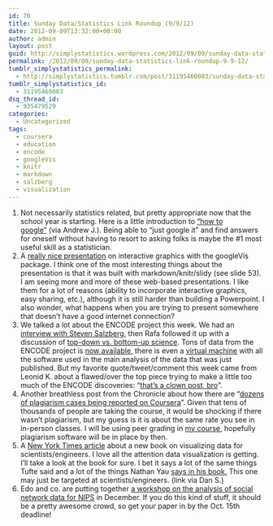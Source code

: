 ```yaml
---
id: 70
title: Sunday Data/Statistics Link Roundup (9/9/12)
date: 2012-09-09T13:32:00+00:00
author: admin
layout: post
guid: http://simplystatistics.wordpress.com/2012/09/09/sunday-data-statistics-link-roundup-9-9-12
permalink: /2012/09/09/sunday-data-statistics-link-roundup-9-9-12/
tumblr_simplystatistics_permalink:
  - http://simplystatistics.tumblr.com/post/31195460083/sunday-data-statistics-link-roundup-9-9-12
tumblr_simplystatistics_id:
  - 31195460083
dsq_thread_id:
  - 935479529
categories:
  - Uncategorized
tags:
  - coursera
  - education
  - encode
  - googleVis
  - knitr
  - markdown
  - salzberg
  - visualization
---
```

  1. Not necessarily statistics related, but pretty appropriate now that the school year is starting. Here is a little introduction to <a href="http://i.imgur.com/ikDIW.gif" target="_blank">&#8220;how to google&#8221;</a> (via Andrew J.). Being able to &#8220;just google it&#8221; and find answers for oneself without having to resort to asking folks is maybe the #1 most useful skill as a statistician. 
  2. A <a href="http://dl.dropbox.com/u/7586336/RSS2012/googleVis_at_RSS_2012.html#(1)" target="_blank">really nice presentation</a> on interactive graphics with the googleVis package. I think one of the most interesting things about the presentation is that it was built with markdown/knitr/slidy (see slide 53). I am seeing more and more of these web-based presentations. I like them for a lot of reasons (ability to incorporate interactive graphics, easy sharing, etc.), although it is still harder than building a Powerpoint. I also wonder, what happens when you are trying to present somewhere that doesn&#8217;t have a good internet connection?
  3. We talked a lot about the ENCODE project this week. We had an <a href="http://simplystatistics.org/post/31056769228/interview-with-steven-salzberg-about-the-encode" target="_blank">interview with Steven Salzberg</a>, then Rafa followed it up with a discussion of <a href="http://simplystatistics.org/post/31067828460/top-down-versus-bottom-up-science-data-analysis" target="_blank">top-down vs. bottom-up science</a>. Tons of data from the ENCODE project is <a href="http://genome.ucsc.edu/ENCODE/" target="_blank">now available</a>, there is even a <a href="http://scofield.bx.psu.edu/~dannon/encodevm/" target="_blank">virtual machine</a> with all the software used in the main analysis of the data that was just published. But my favorite quote/tweet/comment this week came from Leonid K. about a flawed/over the top piece trying to make a little too much of the ENCODE discoveries: &#8220;<a href="https://twitter.com/leonidkruglyak/status/244425345481183232" target="_blank">that&#8217;s a clown post, bro</a>&#8221;.
  4. Another breathless post from the Chronicle about how there are &#8220;<a href="http://chronicle.com/article/Dozens-of-Plagiarism-Incidents/133697/" target="_blank">dozens of plagiarism cases being reported on Coursera</a>&#8221;. Given that tens of thousands of people are taking the course, it would be shocking if there wasn&#8217;t plagiarism, but my guess is it is about the same rate you see in in-person classes. I will be using peer grading in <a href="https://www.coursera.org/course/dataanalysis" target="_blank">my course</a>, hopefully plagiarism software will be in place by then. 
  5. A <a href="http://www.nytimes.com/2012/09/04/science/visual-strategies-transforms-data-into-art-that-speaks.html?_r=2&ref=science" target="_blank">New York Times article</a> about a new book on visualizing data for scientists/engineers. I love all the attention data visualization is getting. I&#8217;ll take a look at the book for sure. I bet it says a lot of the same things Tufte said and a lot of the things Nathan Yau <a href="http://www.amazon.com/gp/product/0470944889/?tag=flowingdata-20" target="_blank">says in his book.</a> This one may just be targeted at scientists/engineers. (link via Dan S.)
  6. Edo and co. are putting together <a href="http://snap.stanford.edu/social2012/" target="_blank">a workshop on the analysis of social network data for NIPS</a> in December. If you do this kind of stuff, it should be a pretty awesome crowd, so get your paper in by the Oct. 15th deadline!